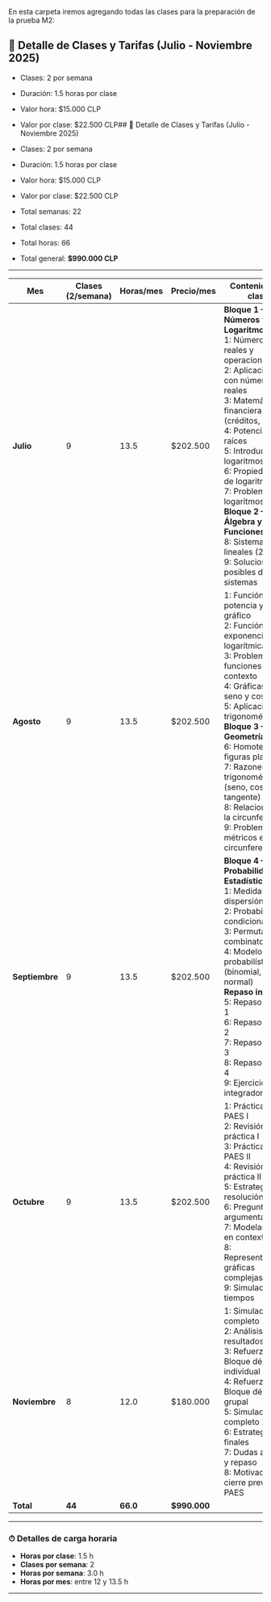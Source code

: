 En esta carpeta iremos agregando todas las clases para la preparación de la prueba M2:

## 📅 Detalle de Clases y Tarifas (Julio - Noviembre 2025)

- Clases: 2 por semana
- Duración: 1.5 horas por clase
- Valor hora: $15.000 CLP
- Valor por clase: $22.500 CLP## 📅 Detalle de Clases y Tarifas (Julio - Noviembre 2025)

- Clases: 2 por semana
- Duración: 1.5 horas por clase
- Valor hora: $15.000 CLP
- Valor por clase: $22.500 CLP
- Total semanas: 22
- Total clases: 44
- Total horas: 66
- Total general: **$990.000 CLP**

---

| Mes         | Clases (2/semana) | Horas/mes | Precio/mes | Contenido por clase                                                                                  |
|--------------|------------------|-----------|------------|--------------------------------------------------------------------------------------------------------|
| **Julio**      | 9                | 13.5      | $202.500    | **Bloque 1 – Números y Logaritmos** <br> 1: Números reales y operaciones <br> 2: Aplicaciones con números reales <br> 3: Matemática financiera (créditos, AFP) <br> 4: Potencias y raíces <br> 5: Introducción a logaritmos <br> 6: Propiedades de logaritmos <br> 7: Problemas con logaritmos <br> **Bloque 2 – Álgebra y Funciones** <br> 8: Sistemas lineales (2x2) <br> 9: Soluciones posibles de sistemas |
| **Agosto**     | 9                | 13.5      | $202.500    | 1: Función potencia y su gráfico <br> 2: Función exponencial y logarítmica <br> 3: Problemas con funciones en contexto <br> 4: Gráficas de seno y coseno <br> 5: Aplicaciones trigonométricas <br> **Bloque 3 – Geometría** <br> 6: Homotecia en figuras planas <br> 7: Razones trigonométricas (seno, coseno, tangente) <br> 8: Relaciones en la circunferencia <br> 9: Problemas métricos en circunferencias |
| **Septiembre** | 9                | 13.5      | $202.500    | **Bloque 4 – Probabilidad y Estadística** <br> 1: Medidas de dispersión <br> 2: Probabilidad condicional <br> 3: Permutación y combinatoria <br> 4: Modelos probabilísticos (binomial, normal) <br> **Repaso integral** <br> 5: Repaso Bloque 1 <br> 6: Repaso Bloque 2 <br> 7: Repaso Bloque 3 <br> 8: Repaso Bloque 4 <br> 9: Ejercicios integradores |
| **Octubre**    | 9                | 13.5      | $202.500    | 1: Práctica tipo PAES I <br> 2: Revisión práctica I <br> 3: Práctica tipo PAES II <br> 4: Revisión práctica II <br> 5: Estrategias de resolución rápida <br> 6: Preguntas tipo argumentativas <br> 7: Modelamiento en contexto <br> 8: Representaciones gráficas complejas <br> 9: Simulación con tiempos |
| **Noviembre**  | 8                | 12.0      | $180.000    | 1: Simulacro completo 1 <br> 2: Análisis de resultados <br> 3: Refuerzo Bloque débil individual <br> 4: Refuerzo Bloque débil grupal <br> 5: Simulacro completo 2 <br> 6: Estrategias finales <br> 7: Dudas abiertas y repaso <br> 8: Motivación y cierre previo a PAES |
| **Total**      | **44**           | **66.0**  | **$990.000**|                                                                                                        |

---

### ⏱ Detalles de carga horaria

- **Horas por clase**: 1.5 h  
- **Clases por semana**: 2  
- **Horas por semana**: 3.0 h  
- **Horas por mes**: entre 12 y 13.5 h

---